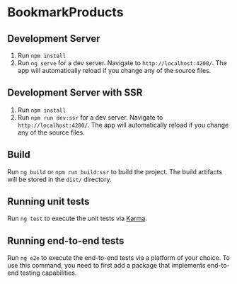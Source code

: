 # BookmarkProducts

## Development Server

1. Run `npm install`
2. Run `ng serve` for a dev server. Navigate to `http://localhost:4200/`. The app will automatically reload if you change any of the source files.

## Development Server with SSR

1. Run `npm install`
2. Run `npm run dev:ssr` for a dev server. Navigate to `http://localhost:4200/`. The app will automatically reload if you change any of the source files.
## Build

Run `ng build` or `npm run build:ssr` to build the project. The build artifacts will be stored in the `dist/` directory.

## Running unit tests

Run `ng test` to execute the unit tests via [Karma](https://karma-runner.github.io).

## Running end-to-end tests

Run `ng e2e` to execute the end-to-end tests via a platform of your choice. To use this command, you need to first add a package that implements end-to-end testing capabilities.